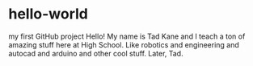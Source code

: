 # hello-world
my first GitHub project
Hello!  My name is Tad Kane and I teach a ton of amazing stuff here at High School.
Like robotics and engineering and autocad and arduino and other cool stuff.
Later, Tad.

